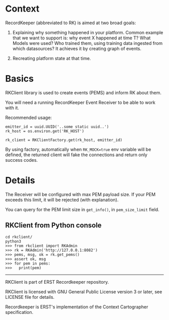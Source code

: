 
# Context

RecordKeeper (abbreviated to RK) is aimed at two broad goals:

1. Explaining why something happened in your platform.
   Common example that we want to support is: why event X happened at time T?
   What Models were used? Who trained them, using training data ingested from which
   datasources? It achieves it by creating graph of events.

2. Recreating platform state at that time.

# Basics

RKClient library is used to create events (PEMS) and inform RK about them.

You will need a running RecordKeeper Event Receiver to be able to work with it.

Recommended usage:

```
emitter_id = uuid.UUID('..some static uuid..')
rk_host = os.environ.get('RK_HOST')

rk_client = RKClientFactory.get(rk_host, emitter_id)
```

By using factory, automatically when `RK_MOCK=true` env variable will be defined, 
the returned client will fake the connections and return only success codes. 

# Details

The Receiver will be configured with max PEM payload size. If your PEM exceeds 
this limit, it will be rejected (with explanation).

You can query for the PEM limit size in `get_info()`, in `pem_size_limit` field.


## RKClient from Python console

```
cd rkclient/
python3
>>> from rkclient import RKAdmin
>>> rk = RKAdmin('http://127.0.0.1:8082')
>>> pems, msg, ok = rk.get_pems()
>>> assert ok, msg
>>> for pem in pems:
>>>   print(pem)
```

---
RKClient is part of ERST Recordkeeper repository.

RKClient is licensed with GNU General Public License version 3 or later,
see LICENSE file for details.

Recordkeeper is ERST's implementation of the Context Cartographer specification.

